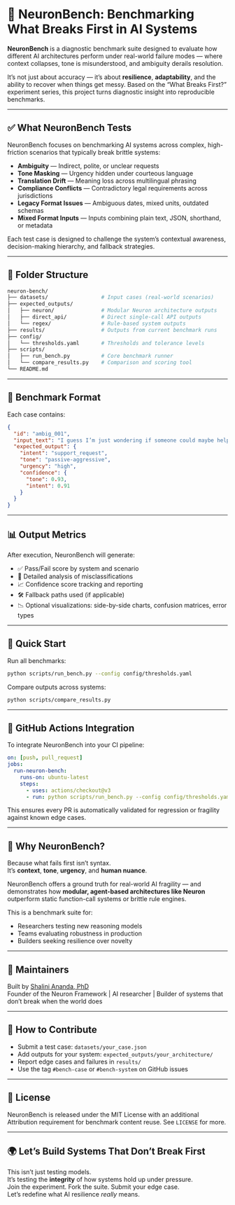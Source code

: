 
# 🧠 NeuronBench: Benchmarking What Breaks First in AI Systems

**NeuronBench** is a diagnostic benchmark suite designed to evaluate how different AI architectures perform under real-world failure modes — where context collapses, tone is misunderstood, and ambiguity derails resolution.

It’s not just about accuracy — it’s about **resilience**, **adaptability**, and the ability to recover when things get messy. Based on the “What Breaks First?” experiment series, this project turns diagnostic insight into reproducible benchmarks.

---

## ✅ What NeuronBench Tests

NeuronBench focuses on benchmarking AI systems across complex, high-friction scenarios that typically break brittle systems:

- **Ambiguity** — Indirect, polite, or unclear requests
- **Tone Masking** — Urgency hidden under courteous language
- **Translation Drift** — Meaning loss across multilingual phrasing
- **Compliance Conflicts** — Contradictory legal requirements across jurisdictions
- **Legacy Format Issues** — Ambiguous dates, mixed units, outdated schemas
- **Mixed Format Inputs** — Inputs combining plain text, JSON, shorthand, or metadata

Each test case is designed to challenge the system’s contextual awareness, decision-making hierarchy, and fallback strategies.

---

## 🧱 Folder Structure

```bash
neuron-bench/
├── datasets/                 # Input cases (real-world scenarios)
├── expected_outputs/
│   ├── neuron/               # Modular Neuron architecture outputs
│   ├── direct_api/           # Direct single-call API outputs
│   └── regex/                # Rule-based system outputs
├── results/                  # Outputs from current benchmark runs
├── config/
│   └── thresholds.yaml       # Thresholds and tolerance levels
├── scripts/
│   ├── run_bench.py          # Core benchmark runner
│   └── compare_results.py    # Comparison and scoring tool
└── README.md
```

---

## 🧪 Benchmark Format

Each case contains:
```json
{
  "id": "ambig_001",
  "input_text": "I guess I’m just wondering if someone could maybe help.",
  "expected_output": {
    "intent": "support_request",
    "tone": "passive-aggressive",
    "urgency": "high",
    "confidence": {
      "tone": 0.93,
      "intent": 0.91
    }
  }
}
```

---

## 📊 Output Metrics

After execution, NeuronBench will generate:
- ✅ Pass/Fail score by system and scenario
- 🧠 Detailed analysis of misclassifications
- 📈 Confidence score tracking and reporting
- 🛠️ Fallback paths used (if applicable)
- 📉 Optional visualizations: side-by-side charts, confusion matrices, error types

---

## 🚀 Quick Start

Run all benchmarks:
```bash
python scripts/run_bench.py --config config/thresholds.yaml
```

Compare outputs across systems:
```bash
python scripts/compare_results.py
```

---

## 🔁 GitHub Actions Integration

To integrate NeuronBench into your CI pipeline:

```yaml
on: [push, pull_request]
jobs:
  run-neuron-bench:
    runs-on: ubuntu-latest
    steps:
      - uses: actions/checkout@v3
      - run: python scripts/run_bench.py --config config/thresholds.yaml
```

This ensures every PR is automatically validated for regression or fragility against known edge cases.

---

## 🧠 Why NeuronBench?

Because what fails first isn’t syntax.  
It’s **context**, **tone**, **urgency**, and **human nuance**.

NeuronBench offers a ground truth for real-world AI fragility — and demonstrates how **modular, agent-based architectures like Neuron** outperform static function-call systems or brittle rule engines.

This is a benchmark suite for:
- Researchers testing new reasoning models
- Teams evaluating robustness in production
- Builders seeking resilience over novelty

---

## 👤 Maintainers

Built by [Shalini Ananda, PhD](https://github.com/ShaliniAnandaPhD)  
Founder of the Neuron Framework | AI researcher | Builder of systems that don’t break when the world does

---

## 🤝 How to Contribute

- Submit a test case: `datasets/your_case.json`
- Add outputs for your system: `expected_outputs/your_architecture/`
- Report edge cases and failures in `results/`
- Use the tag `#bench-case` or `#bench-system` on GitHub issues

---

## 🧬 License

NeuronBench is released under the MIT License with an additional Attribution requirement for benchmark content reuse. See `LICENSE` for more.

---

## 🌍 Let’s Build Systems That Don’t Break First

This isn’t just testing models.  
It’s testing the **integrity** of how systems hold up under pressure.  
Join the experiment. Fork the suite. Submit your edge case.  
Let’s redefine what AI resilience *really* means.

